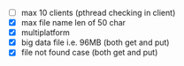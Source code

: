 - [ ] max 10 clients (pthread checking in client)
- [x] max file name len of 50 char
- [x] multiplatform
- [x] big data file i.e. 96MB (both get and put)
- [x] file not found case (both get and put)
